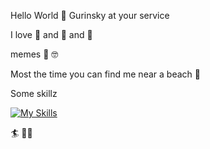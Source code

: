 Hello World 👋 Gurinsky at your service

I love 🍌 and 🥭 and 🌴

memes 💩 🤓

Most the time you can find me near a beach 🌊

Some skillz

[![My Skills](https://skillicons.dev/icons?i=pug,blender,threejs,unity,unreal,ai,ps,figma,js,html,css,react,nextjs,nodejs,ipfs,solidity,bots&tailwind=3)](https://skillicons.dev)

🏄 ✌🏻
